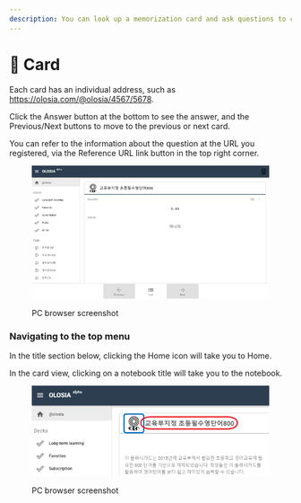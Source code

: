 ```yaml
---
description: You can look up a memorization card and ask questions to check your answers.
---
```


# 🎾 Card

Each card has an individual address, such as https://olosia.com/@olosia/4567/5678.

Click the Answer button at the bottom to see the answer, and the Previous/Next buttons to move to the previous or next card.

You can refer to the information about the question at the URL you registered, via the Reference URL link button in the top right corner.

<figure><img src="../.gitbook/assets/card_en.png" alt=""><figcaption><p>PC browser screenshot</p></figcaption></figure>



### Navigating to the top menu

In the title section below, clicking the Home icon will take you to Home.

In the card view, clicking on a notebook title will take you to the notebook.

<figure><img src="../.gitbook/assets/title_navi_en.png" alt=""><figcaption><p>PC browser screenshot</p></figcaption></figure>
